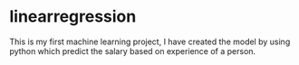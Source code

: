# linearregression
This is my first machine learning project, I have created the model by using python  which predict the salary based on experience of a person. 
